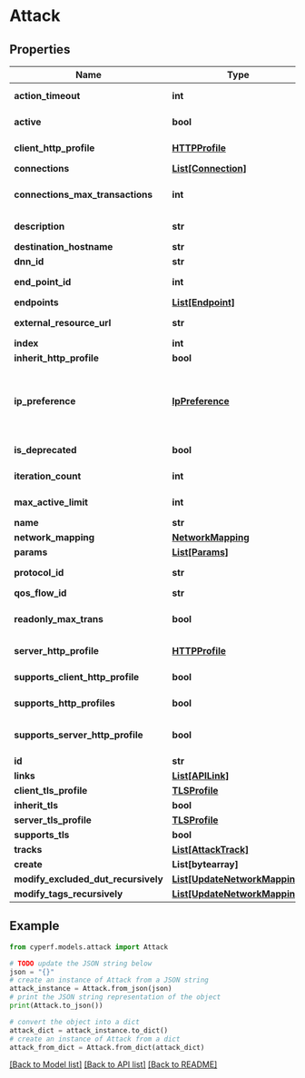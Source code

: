 # Attack


## Properties

Name | Type | Description | Notes
------------ | ------------- | ------------- | -------------
**action_timeout** | **int** | The action timeout value of the Scenario. | [optional] 
**active** | **bool** | Indicates whether the scenario is enabled or not. | [optional] 
**client_http_profile** | [**HTTPProfile**](HTTPProfile.md) | The client HTTP profile used in the Scenario. | [optional] 
**connections** | [**List[Connection]**](Connection.md) |  | [optional] 
**connections_max_transactions** | **int** | The maximum number of transactions for all scenario connections. | [optional] 
**description** | **str** | The description of the Scenario. | [optional] 
**destination_hostname** | **str** |  | [optional] 
**dnn_id** | **str** |  | [optional] 
**end_point_id** | **int** | The endpoint ID of the Scenario. | [optional] 
**endpoints** | [**List[Endpoint]**](Endpoint.md) |  | [optional] 
**external_resource_url** | **str** | The external resource URL of the Scenario. | [optional] 
**index** | **int** | The index of the scenario. | [optional] 
**inherit_http_profile** | **bool** |  | [optional] 
**ip_preference** | [**IpPreference**](IpPreference.md) | The Ip Preference. Must be one of: IPV4_ONLY, IPV6_ONLY, BOTH_IPV4_FIRST, BOTH_IPV6_FIRST or IP_PREF_MAX. | [optional] 
**is_deprecated** | **bool** | A value that indicates if the action is deprecated. | [optional] 
**iteration_count** | **int** | The iteration counter of the Scenario. | [optional] 
**max_active_limit** | **int** | The maximum active limit of the Scenario. | [optional] 
**name** | **str** |  | [optional] 
**network_mapping** | [**NetworkMapping**](NetworkMapping.md) |  | [optional] 
**params** | [**List[Params]**](Params.md) |  | [optional] 
**protocol_id** | **str** | The protocol ID of the Scenario. | [optional] 
**qos_flow_id** | **str** |  | [optional] 
**readonly_max_trans** | **bool** | If true, ConnectionsMaxTransactions will be readonly. | [optional] 
**server_http_profile** | [**HTTPProfile**](HTTPProfile.md) | The server HTTP profile used in the Scenario. | [optional] 
**supports_client_http_profile** | **bool** | Indicates if the scenario supports Client HTTP profile. | [optional] 
**supports_http_profiles** | **bool** | Indicates if the scenario supports HTTP profiles. | [optional] 
**supports_server_http_profile** | **bool** | Indicates if the scenario supports Server HTTP profile. | [optional] 
**id** | **str** |  | [optional] 
**links** | [**List[APILink]**](APILink.md) |  | [optional] 
**client_tls_profile** | [**TLSProfile**](TLSProfile.md) |  | [optional] 
**inherit_tls** | **bool** |  | [optional] 
**server_tls_profile** | [**TLSProfile**](TLSProfile.md) |  | [optional] 
**supports_tls** | **bool** |  | [optional] 
**tracks** | [**List[AttackTrack]**](AttackTrack.md) |  | [optional] 
**create** | **List[bytearray]** |  | [optional] 
**modify_excluded_dut_recursively** | [**List[UpdateNetworkMapping]**](UpdateNetworkMapping.md) |  | [optional] 
**modify_tags_recursively** | [**List[UpdateNetworkMapping]**](UpdateNetworkMapping.md) |  | [optional] 

## Example

```python
from cyperf.models.attack import Attack

# TODO update the JSON string below
json = "{}"
# create an instance of Attack from a JSON string
attack_instance = Attack.from_json(json)
# print the JSON string representation of the object
print(Attack.to_json())

# convert the object into a dict
attack_dict = attack_instance.to_dict()
# create an instance of Attack from a dict
attack_from_dict = Attack.from_dict(attack_dict)
```
[[Back to Model list]](../README.md#documentation-for-models) [[Back to API list]](../README.md#documentation-for-api-endpoints) [[Back to README]](../README.md)


